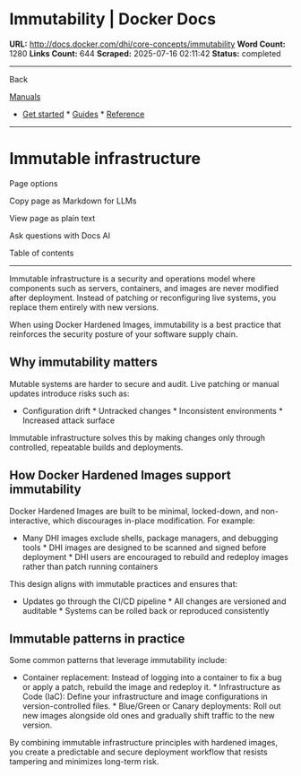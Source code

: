 # Immutability | Docker Docs

**URL:** http://docs.docker.com/dhi/core-concepts/immutability
**Word Count:** 1280
**Links Count:** 644
**Scraped:** 2025-07-16 02:11:42
**Status:** completed

---

Back

[Manuals](https://docs.docker.com/manuals/)

  * [Get started](http://docs.docker.com/get-started/)   * [Guides](http://docs.docker.com/guides/)   * [Reference](http://docs.docker.com/reference/)

* * *

# Immutable infrastructure

Page options

Copy page as Markdown for LLMs

View page as plain text

Ask questions with Docs AI

Table of contents

* * *

Immutable infrastructure is a security and operations model where components such as servers, containers, and images are never modified after deployment. Instead of patching or reconfiguring live systems, you replace them entirely with new versions.

When using Docker Hardened Images, immutability is a best practice that reinforces the security posture of your software supply chain.

## Why immutability matters

Mutable systems are harder to secure and audit. Live patching or manual updates introduce risks such as:

  * Configuration drift   * Untracked changes   * Inconsistent environments   * Increased attack surface

Immutable infrastructure solves this by making changes only through controlled, repeatable builds and deployments.

## How Docker Hardened Images support immutability

Docker Hardened Images are built to be minimal, locked-down, and non-interactive, which discourages in-place modification. For example:

  * Many DHI images exclude shells, package managers, and debugging tools   * DHI images are designed to be scanned and signed before deployment   * DHI users are encouraged to rebuild and redeploy images rather than patch running containers

This design aligns with immutable practices and ensures that:

  * Updates go through the CI/CD pipeline   * All changes are versioned and auditable   * Systems can be rolled back or reproduced consistently

## Immutable patterns in practice

Some common patterns that leverage immutability include:

  * Container replacement: Instead of logging into a container to fix a bug or apply a patch, rebuild the image and redeploy it.   * Infrastructure as Code \(IaC\): Define your infrastructure and image configurations in version-controlled files.   * Blue/Green or Canary deployments: Roll out new images alongside old ones and gradually shift traffic to the new version.

By combining immutable infrastructure principles with hardened images, you create a predictable and secure deployment workflow that resists tampering and minimizes long-term risk.